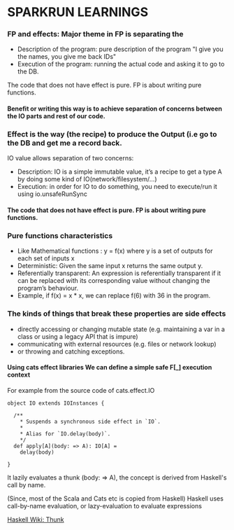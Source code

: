 # SPARKRUN LEARNINGS

### FP and effects: Major theme in FP is separating the
* Description of the program: pure description of the program "I give you the names, you give me back IDs"
* Execution of the program: running the actual code and asking it to go to the DB.

The code that does not have effect is pure. FP is about writing pure functions.

#### Benefit or writing this way is to achieve separation of concerns between the IO parts and rest of our code.

### Effect is the way (the recipe) to produce the Output (i.e go to the DB and get me a record back.
IO value allows separation of two concerns:
* Description: IO is a simple immutable value, it’s a recipe to get a type A by doing some kind of IO(network/filesystem/…)
* Execution: in order for IO to do something, you need to execute/run it using io.unsafeRunSync

#### The code that does not have effect is pure. FP is about writing pure functions.

### Pure functions characteristics
* Like Mathematical functions : y = f(x)  where y is a set of outputs for each set of inputs x
* Deterministic: Given the same input x returns the same output y.
* Referentially transparent: An expression is referentially transparent if it can be replaced with its corresponding value without changing the program’s behaviour.
* Example, if f(x) = x * x, we can replace f(6) with 36 in the program. 

### The kinds of things that break these properties are side effects
* directly accessing or changing mutable state (e.g. maintaining a var in a class or using a legacy API that is impure)
* communicating with external resources (e.g. files or network lookup)
* or throwing and catching exceptions.

#### Using cats effect libraries We can define a simple safe F[_] execution context
For example from the source code of cats.effect.IO

```
object IO extends IOInstances {

  /**
    * Suspends a synchronous side effect in `IO`.
    *
    * Alias for `IO.delay(body)`.
    */
  def apply[A](body: => A): IO[A] =
    delay(body)
   
}
```
It lazily evaluates a thunk (body: => A), the concept is derived from Haskell's call by name. 

(Since, most of the Scala and Cats etc is copied from Haskell) 
Haskell uses call-by-name evaluation, or lazy-evaluation to evaluate expressions

<a href="https://wiki.haskell.org/Thunk" target="_blank">Haskell Wiki: Thunk</a>




	
